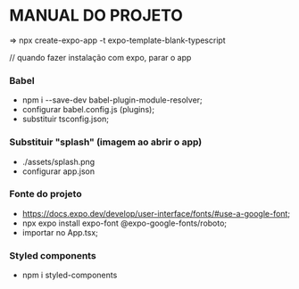 # MANUAL DO PROJETO

=> npx create-expo-app -t expo-template-blank-typescript

// quando fazer instalação com expo, parar o app

### Babel

- npm i --save-dev babel-plugin-module-resolver;
- configurar babel.config.js (plugins);
- substituir tsconfig.json;

### Substituir "splash" (imagem ao abrir o app)

- ./assets/splash.png
- configurar app.json

### Fonte do projeto

- https://docs.expo.dev/develop/user-interface/fonts/#use-a-google-font;
- npx expo install expo-font @expo-google-fonts/roboto;
- importar no App.tsx;

### Styled components

- npm i styled-components
